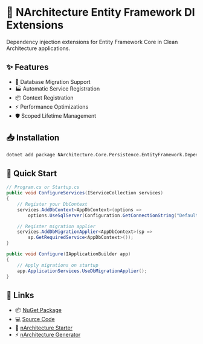 # 💉 NArchitecture Entity Framework DI Extensions

Dependency injection extensions for Entity Framework Core in Clean Architecture applications.

## ✨ Features

- 🔄 Database Migration Support
- 🏭 Automatic Service Registration
- 📦 Context Registration
- ⚡ Performance Optimizations
- 🛡️ Scoped Lifetime Management

## 📥 Installation

```bash
dotnet add package NArchitecture.Core.Persistence.EntityFramework.DependencyInjection
```

## 🚦 Quick Start

```csharp
// Program.cs or Startup.cs
public void ConfigureServices(IServiceCollection services)
{
    // Register your DbContext
    services.AddDbContext<AppDbContext>(options =>
        options.UseSqlServer(Configuration.GetConnectionString("DefaultConnection")));

    // Register migration applier
    services.AddDbMigrationApplier<AppDbContext>(sp => 
        sp.GetRequiredService<AppDbContext>());
}

public void Configure(IApplicationBuilder app)
{
    // Apply migrations on startup
    app.ApplicationServices.UseDbMigrationApplier();
}
```

## 🔗 Links

- 📦 [NuGet Package](https://www.nuget.org/packages/NArchitecture.Core.Persistence.EntityFramework.DependencyInjection)
- 💻 [Source Code](https://github.com/kodlamaio-projects/nArchitecture.Core)
- 🚀 [nArchitecture Starter](https://github.com/kodlamaio-projects/nArchitecture)
- ⚡ [nArchitecture Generator](https://github.com/kodlamaio-projects/nArchitecture.Gen)
